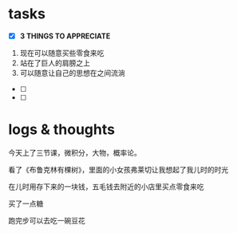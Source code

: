 # tasks
- [x] **3 THINGS TO APPRECIATE**
1. 现在可以随意买些零食来吃
2. 站在了巨人的肩膀之上
3. 可以随意让自己的思想在之间流淌
- [ ] 
- [ ] 


# logs & thoughts

今天上了三节课，微积分，大物，概率论。

看了《布鲁克林有棵树》，里面的小女孩弗莱切让我想起了我儿时的时光

在儿时用存下来的一块钱，五毛钱去附近的小店里买点零食来吃

买了一点糖

跑完步可以去吃一碗豆花
